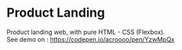 # Product Landing
Product landing web, with pure HTML - CSS (Flexbox). <br>See demo on : https://codepen.io/acroooo/pen/YzwMpQx
